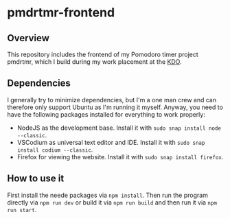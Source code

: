 # pmdrtmr-frontend

## Overview

This repository includes the frontend of my Pomodoro timer project pmdrtmr, which I build during my work placement at the [KDO](https://www.kdo.de/).

## Dependencies

I generally try to minimize dependencies, but I'm a one man crew and can therefore only support Ubuntu as I'm running it myself. Anyway, you need to have the following packages installed for everything to work properly:

- NodeJS as the development base. Install it with `sudo snap install node --classic`.
- VSCodium as universal text editor and IDE. Install it with `sudo snap install codium --classic`.
- Firefox for viewing the website. Install it with `sudo snap install firefox`.

## How to use it

First install the neede packages via `npm install`. Then run the program directly via `npm run dev` or build it via `npm run build` and then run it via `npm run start`.
